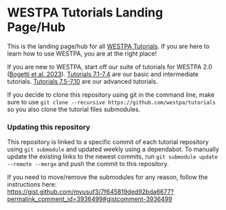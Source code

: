 # WESTPA Tutorials Landing Page/Hub

This is the landing page/hub for all [WESTPA Tutorials](https://github.com/westpa/westpa/wiki/tutorials). If you are here to learn how to use WESTPA, you are at the right place!

If you are new to WESTPA, start off our suite of tutorials for WESTPA 2.0 \([Bogetti et al. 2023](https://doi.org/10.33011/livecoms.5.1.1655 )\). [Tutorials 7.1-7.4](https://github.com/westpa/westpa_tutorials) are our basic and intermediate tutorials. [Tutorials 7.5-7.10](https://github.com/westpa/westpa2_tutorials) are our advanced tutorials.

If you decide to clone this repository using git in the command line, make sure to use `git clone --recursive https://github.com/westpa/tutorials` so you also clone the tutorial files submodules.

### Updating this repository

This repository is linked to a specific commit of each tutorial repository using `git submodule` and updated weekly using a dependabot. To manually update the existing links to the newest commits, run `git submodule update --remote --merge` and push the commit to this repository.

If you need to move/remove the submodules for any reason, follow the instructions here:
https://gist.github.com/myusuf3/7f645819ded92bda6677?permalink_comment_id=3936499#gistcomment-3936499

